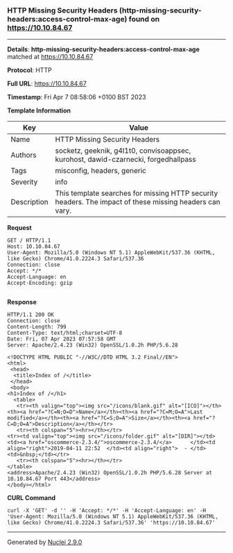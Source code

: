 ### HTTP Missing Security Headers (http-missing-security-headers:access-control-max-age) found on https://10.10.84.67
---
**Details**: **http-missing-security-headers:access-control-max-age**  matched at https://10.10.84.67

**Protocol**: HTTP

**Full URL**: https://10.10.84.67

**Timestamp**: Fri Apr 7 08:58:06 +0100 BST 2023

**Template Information**

| Key | Value |
|---|---|
| Name | HTTP Missing Security Headers |
| Authors | socketz, geeknik, g4l1t0, convisoappsec, kurohost, dawid-czarnecki, forgedhallpass |
| Tags | misconfig, headers, generic |
| Severity | info |
| Description | This template searches for missing HTTP security headers. The impact of these missing headers can vary.<br> |

**Request**
```http
GET / HTTP/1.1
Host: 10.10.84.67
User-Agent: Mozilla/5.0 (Windows NT 5.1) AppleWebKit/537.36 (KHTML, like Gecko) Chrome/41.0.2224.3 Safari/537.36
Connection: close
Accept: */*
Accept-Language: en
Accept-Encoding: gzip


```

**Response**
```http
HTTP/1.1 200 OK
Connection: close
Content-Length: 799
Content-Type: text/html;charset=UTF-8
Date: Fri, 07 Apr 2023 07:57:58 GMT
Server: Apache/2.4.23 (Win32) OpenSSL/1.0.2h PHP/5.6.28

<!DOCTYPE HTML PUBLIC "-//W3C//DTD HTML 3.2 Final//EN">
<html>
 <head>
  <title>Index of /</title>
 </head>
 <body>
<h1>Index of /</h1>
  <table>
   <tr><th valign="top"><img src="/icons/blank.gif" alt="[ICO]"></th><th><a href="?C=N;O=D">Name</a></th><th><a href="?C=M;O=A">Last modified</a></th><th><a href="?C=S;O=A">Size</a></th><th><a href="?C=D;O=A">Description</a></th></tr>
   <tr><th colspan="5"><hr></th></tr>
<tr><td valign="top"><img src="/icons/folder.gif" alt="[DIR]"></td><td><a href="oscommerce-2.3.4/">oscommerce-2.3.4/</a>      </td><td align="right">2019-04-11 22:52  </td><td align="right">  - </td><td>&nbsp;</td></tr>
   <tr><th colspan="5"><hr></th></tr>
</table>
<address>Apache/2.4.23 (Win32) OpenSSL/1.0.2h PHP/5.6.28 Server at 10.10.84.67 Port 443</address>
</body></html>

```


**CURL Command**
```
curl -X 'GET' -d '' -H 'Accept: */*' -H 'Accept-Language: en' -H 'User-Agent: Mozilla/5.0 (Windows NT 5.1) AppleWebKit/537.36 (KHTML, like Gecko) Chrome/41.0.2224.3 Safari/537.36' 'https://10.10.84.67'
```
---
Generated by [Nuclei 2.9.0](https://github.com/projectdiscovery/nuclei)